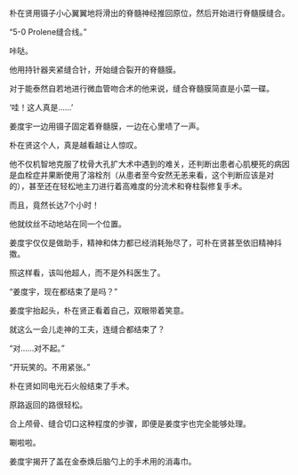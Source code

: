 朴在贤用镊子小心翼翼地将滑出的脊髓神经推回原位，然后开始进行脊髓膜缝合。

“5-0 Prolene缝合线。”

咔哒。

他用持针器夹紧缝合针，开始缝合裂开的脊髓膜。

对于能泰然自若地进行微血管吻合术的他来说，缝合脊髓膜简直是小菜一碟。

‘哇！这人真是……’

姜度宇一边用镊子固定着脊髓膜，一边在心里啧了一声。

朴在贤这个人，真是越看越让人惊叹。

他不仅机智地克服了枕骨大孔扩大术中遇到的难关，还判断出患者心肌梗死的病因是血栓症并果断使用了溶栓剂（从患者至今安然无恙来看，这个判断应该是对的），甚至还在轻松地主刀进行着高难度的分流术和脊柱裂修复手术。

而且，竟然长达7个小时！

他就纹丝不动地站在同一个位置。

姜度宇仅仅是做助手，精神和体力都已经消耗殆尽了，可朴在贤甚至依旧精神抖擞。

照这样看，该叫他超人，而不是外科医生了。

“姜度宇，现在都结束了是吗？”

姜度宇抬起头，朴在贤正看着自己，双眼带着笑意。

就这么一会儿走神的工夫，连缝合都结束了？

“对……对不起。”

“开玩笑的。不用紧张。”

朴在贤如同电光石火般结束了手术。

原路返回的路很轻松。

合上颅骨、缝合切口这种程度的步骤，即便是姜度宇也完全能够处理。

唰啦啦。

姜度宇揭开了盖在金泰焕后脑勺上的手术用的消毒巾。